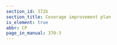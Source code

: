 ```yaml
---
section_id: 372b
section_title: Coverage improvement plan
is_element: true
abbr: CP
page_in_manual: 370-3
---
```

